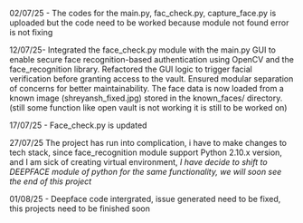 
02/07/25 - The codes for the main.py, fac_check.py, capture_face.py is uploaded but the code need to be worked because module not found error is not fixing


12/07/25- Integrated the face_check.py module with the main.py GUI to enable secure face recognition-based authentication using OpenCV and the face_recognition library. Refactored the GUI logic to trigger facial verification before granting access to the vault. Ensured modular separation of concerns for better maintainability. The face data is now loaded from a known image (shreyansh_fixed.jpg) stored in the known_faces/ directory. (still some function like open vault is not working it is still to be worked on)


17/07/25 - Face_check.py is updated

27/07/25 The project has run into complication, i have to make changes to tech stack, since face_recognition module support Python 2.10.x version, and I am sick of creating virtual environment, *I have decide to shift to DEEPFACE module of python for the same functionality, we will soon see the end of this project*

01/08/25 - Deepface code intergrated, issue generated need to be fixed, this projects need to be finished soon

